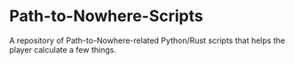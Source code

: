 # Path-to-Nowhere-Scripts
A repository of Path-to-Nowhere-related Python/Rust scripts that helps the player calculate a few things.

